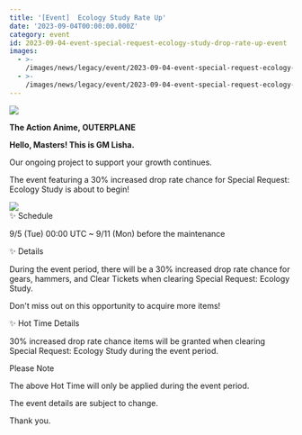 ```yaml
---
title: '[Event]  Ecology Study Rate Up'
date: '2023-09-04T00:00:00.000Z'
category: event
id: 2023-09-04-event-special-request-ecology-study-drop-rate-up-event
images:
  - >-
    /images/news/legacy/event/2023-09-04-event-special-request-ecology-study-drop-rate-up-event/d48cc47e80f14b9c8205d027093ed543.webp
  - >-
    /images/news/legacy/event/2023-09-04-event-special-request-ecology-study-drop-rate-up-event/876176fa75b04ca5a3c5b05203f40d87_002.webp
---
```


![](/images/news/legacy/event/2023-09-04-event-special-request-ecology-study-drop-rate-up-event/d48cc47e80f14b9c8205d027093ed543.webp)  

**The Action Anime, OUTERPLANE**

**Hello, Masters! This is GM Lisha.**

Our ongoing project to support your growth continues.

The event featuring a 30% increased drop rate chance for Special Request: Ecology Study is about to begin!

![](/images/news/legacy/event/2023-09-04-event-special-request-ecology-study-drop-rate-up-event/876176fa75b04ca5a3c5b05203f40d87_002.webp)  
✨ Schedule

9/5 (Tue) 00:00 UTC ~ 9/11 (Mon) before the maintenance

✨ Details

During the event period, there will be a 30% increased drop rate chance for gears, hammers, and Clear Tickets when clearing Special Request: Ecology Study.

Don't miss out on this opportunity to acquire more items!

✨ Hot Time Details

30% increased drop rate chance items will be granted when clearing Special Request: Ecology Study during the event period.

Please Note

The above Hot Time will only be applied during the event period.

The event details are subject to change.

Thank you.
